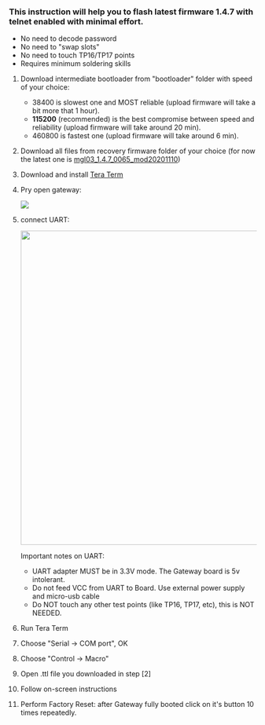 ### This instruction will help you to flash latest firmware 1.4.7 with telnet enabled with minimal effort.
* No need to decode password
* No need to "swap slots"
* No need to touch TP16/TP17 points
* Requires minimum soldering skills

1. Download intermediate bootloader from "bootloader" folder with speed of your choice: 
    * 38400 is slowest one and MOST reliable (upload firmware will take a bit more that 1 hour).
    * **115200** (recommended) is the best compromise between speed and reliability (upload firmware will take around 20 min).
    * 460800 is fastest one (upload firmware will take around 6 min). 
1. Download all files from recovery firmware folder of your choice (for now the latest one is [mgl03_1.4.7_0065_mod20201110](https://github.com/serrj-sv/lumi.gateway.mgl03/tree/main/uart_recovery/mgl03_1.4.7_0065_mod20201110))
1. Download and install [Tera Term](https://ttssh2.osdn.jp/index.html.en)
1. Pry open gateway:

   <img src=https://user-images.githubusercontent.com/511909/98269111-6da8b980-1f9e-11eb-82ef-d435a900edf1.jpg>

1. connect UART:

   <img src="https://user-images.githubusercontent.com/511909/98268507-a8f6b880-1f9d-11eb-80f6-3ae2bee27c5e.png" width="640">

    Important notes on UART:
    * UART adapter MUST be in 3.3V mode. The Gateway board is 5v intolerant.
    * Do not feed VCC from UART to Board. Use external power supply and micro-usb cable
    * Do NOT touch any other test points (like TP16, TP17, etc), this is NOT NEEDED. 

1. Run Tera Term
1. Choose "Serial -> COM port", OK
1. Choose "Control -> Macro"
1. Open .ttl file you downloaded in step [2] 
1. Follow on-screen instructions
1. Perform Factory Reset: after Gateway fully booted click on it's button 10 times repeatedly.
